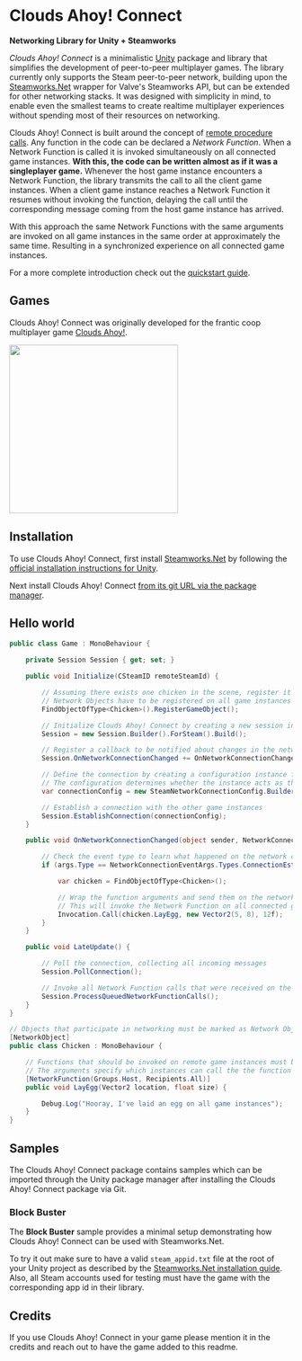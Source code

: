 # Clouds Ahoy! Connect

**Networking Library for Unity + Steamworks**

_Clouds Ahoy! Connect_ is a minimalistic [Unity](https://unity.com/) package and library that simplifies the development of peer-to-peer multiplayer games. The library currently only supports the Steam peer-to-peer network, building upon the [Steamworks.Net](https://steamworks.github.io/) wrapper for Valve's Steamworks API, but can be extended for other networking stacks. It was designed with simplicity in mind, to enable even the smallest teams to create realtime multiplayer experiences without spending most of their resources on networking.

Clouds Ahoy! Connect is built around the concept of [remote procedure calls](https://en.wikipedia.org/wiki/Remote_procedure_call). Any function in the code can be declared a _Network Function_. When a Network Function is called it is invoked simultaneously on all connected game instances. **With this, the code can be written almost as if it was a singleplayer game.** Whenever the host game instance encounters a Network Function, the library transmits the call to all the client game instances. When a client game instance reaches a Network Function it resumes without invoking the function, delaying the call until the corresponding message coming from the host game instance has arrived.

With this approach the same Network Functions with the same arguments are invoked on all game instances in the same order at approximately the same time. Resulting in a synchronized experience on all connected game instances.

For a more complete introduction check out the [quickstart guide](./QUICKSTART.md).

## Games

Clouds Ahoy! Connect was originally developed for the frantic coop multiplayer game [Clouds Ahoy!](https://store.steampowered.com/app/2196870/Clouds_Ahoy/).

[<img src="./Images~/clouds-ahoy-cover-small.jpg" width= 300/>](https://store.steampowered.com/app/2196870/Clouds_Ahoy/)

## Installation

To use Clouds Ahoy! Connect, first install [Steamworks.Net](https://steamworks.github.io/) by following the [official installation instructions for Unity](https://steamworks.github.io/installation/).

Next install Clouds Ahoy! Connect [from its git URL via the package manager](https://docs.unity3d.com/Manual/upm-ui-giturl.html).

## Hello world

```c#
public class Game : MonoBehaviour {

    private Session Session { get; set; }

    public void Initialize(CSteamID remoteSteamId) {

        // Assuming there exists one chicken in the scene, register it as a Network Object
        // Network Objects have to be registered on all game instances in exactly the same order
        FindObjectOfType<Chicken>().RegisterGameObject();

        // Initialize Clouds Ahoy! Connect by creating a new session instance from the builder
        Session = new Session.Builder().ForSteam().Build();

        // Register a callback to be notified about changes in the network connection
        Session.OnNetworkConnectionChanged += OnNetworkConnectionChanged;

        // Define the connection by creating a configuration instance from the builder
        // The configuration determines whether the instance acts as the host or a client game instance
        var connectionConfig = new SteamNetworkConnectionConfig.Builder().AsHost(remoteSteamId).Build();

        // Establish a connection with the other game instances
        Session.EstablishConnection(connectionConfig);
    }

    public void OnNetworkConnectionChanged(object sender, NetworkConnectionEventArgs args) {

        // Check the event type to learn what happened on the network connection
        if (args.Type == NetworkConnectionEventArgs.Types.ConnectionEstablished) {

            var chicken = FindObjectOfType<Chicken>();

            // Wrap the function arguments and send them on the network to the target Network Function
            // This will invoke the Network Function on all connected game instances
            Invocation.Call(chicken.LayEgg, new Vector2(5, 8), 12f);
        }
    }

    public void LateUpdate() {

        // Poll the connection, collecting all incoming messages
        Session.PollConnection();

        // Invoke all Network Function calls that were received on the network or queued locally
        Session.ProcessQueuedNetworkFunctionCalls();
    }
}
```

```c#
// Objects that participate in networking must be marked as Network Objects
[NetworkObject]
public class Chicken : MonoBehaviour {

    // Functions that should be invoked on remote game instances must be marked as Network Functions
    // The arguments specify which instances can call the the function and on which instances it is invoked
    [NetworkFunction(Groups.Host, Recipients.All)]
    public void LayEgg(Vector2 location, float size) {

        Debug.Log("Hooray, I've laid an egg on all game instances");
    }
}
```

## Samples

The Clouds Ahoy! Connect package contains samples which can be imported through the Unity package manager after installing the Clouds Ahoy! Connect package via Git.

### Block Buster

The **Block Buster** sample provides a minimal setup demonstrating how Clouds Ahoy! Connect can be used with Steamworks.Net.

To try it out make sure to have a valid `steam_appid.txt` file at the root of your Unity project as described by the [Steamworks.Net installation guide](https://steamworks.github.io/installation/). Also, all Steam accounts used for testing must have the game with the corresponding app id in their library.

## Credits

If you use Clouds Ahoy! Connect in your game please mention it in the credits and reach out to have the game added to this readme.
